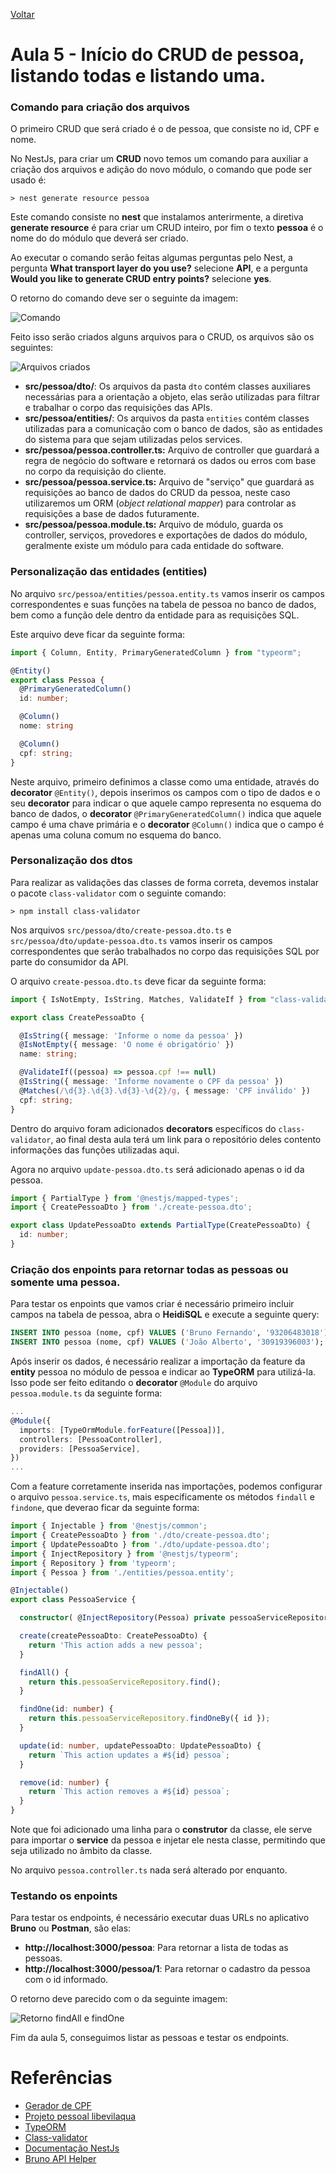[Voltar](../README.md)

# Aula 5 - Início do CRUD de pessoa, listando todas e listando uma.

### Comando para criação dos arquivos

O primeiro CRUD que será criado é o de pessoa, que consiste no id, CPF e nome.

No NestJs, para criar um **CRUD** novo temos um comando para auxiliar a criação dos arquivos e adição do novo módulo, o comando que pode ser usado é:

```CMD
> nest generate resource pessoa
```

Este comando consiste no **nest** que instalamos anterirmente, a diretiva **generate resource** é para criar um CRUD inteiro, por fim o texto **pessoa** é o nome do do módulo que deverá ser criado.

Ao executar o comando serão feitas algumas perguntas pelo Nest, a pergunta **What transport layer do you use?** selecione **API**, e a pergunta **Would you like to generate CRUD entry points?** selecione **yes**.

O retorno do comando deve ser o seguinte da imagem:

![Comando](../images/aula-5/1_generate_resource.PNG)

Feito isso serão criados alguns arquivos para o CRUD, os arquivos são os seguintes:

![Arquivos criados](../images/aula-5/2_created_files.PNG)

- **src/pessoa/dto/**: Os arquivos da pasta `dto` contém classes auxiliares necessárias para a orientação a objeto, elas serão utilizadas para filtrar e trabalhar o corpo das requisições das APIs.
- **src/pessoa/entities/**: Os arquivos da pasta `entities` contém classes utilizadas para a comunicação com o banco de dados, são as entidades do sistema para que sejam utilizadas pelos services.
- **src/pessoa/pessoa.controller.ts:** Arquivo de controller que guardará a regra de negócio do software e retornará os dados ou erros com base no corpo da requisição do cliente.
- **src/pessoa/pessoa.service.ts:** Arquivo de "serviço" que guardará as requisições ao banco de dados do CRUD da pessoa, neste caso utilizaremos um ORM (_object relational mapper_) para controlar as requisições a base de dados futuramente.
- **src/pessoa/pessoa.module.ts:** Arquivo de módulo, guarda os controller, serviços, provedores e exportações de dados do módulo, geralmente existe um módulo para cada entidade do software.

### Personalização das entidades (entities)

No arquivo `src/pessoa/entities/pessoa.entity.ts` vamos inserir os campos correspondentes e suas funções na tabela de pessoa no banco de dados, bem como a função dele dentro da entidade para as requisições SQL.

Este arquivo deve ficar da seguinte forma:

```typescript
import { Column, Entity, PrimaryGeneratedColumn } from "typeorm";

@Entity()
export class Pessoa {
  @PrimaryGeneratedColumn()
  id: number;

  @Column()
  nome: string

  @Column()
  cpf: string;
}
```

Neste arquivo, primeiro definimos a classe como uma entidade, através do **decorator** `@Entity()`, depois inserimos os campos com o tipo de dados e o seu **decorator** para indicar o que aquele campo representa no esquema do banco de dados, o **decorator** `@PrimaryGeneratedColumn()` indica que aquele campo é uma chave primária e o **decorator** `@Column()` indica que o campo é apenas uma coluna comum no esquema do banco.

### Personalização dos dtos

Para realizar as validações das classes de forma correta, devemos instalar o pacote `class-validator` com o seguinte comando:

```CMD
> npm install class-validator
```

Nos arquivos `src/pessoa/dto/create-pessoa.dto.ts` e `src/pessoa/dto/update-pessoa.dto.ts` vamos inserir os campos correspondentes que serão trabalhados no corpo das requisições SQL por parte do consumidor da API.

O arquivo `create-pessoa.dto.ts` deve ficar da seguinte forma:

```typescript
import { IsNotEmpty, IsString, Matches, ValidateIf } from "class-validator";

export class CreatePessoaDto {

  @IsString({ message: 'Informe o nome da pessoa' })
  @IsNotEmpty({ message: 'O nome é obrigatório' })
  name: string;

  @ValidateIf((pessoa) => pessoa.cpf !== null)
  @IsString({ message: 'Informe novamente o CPF da pessoa' })
  @Matches(/\d{3}.\d{3}.\d{3}-\d{2}/g, { message: 'CPF inválido' })
  cpf: string;
}
```

Dentro do arquivo foram adicionados **decorators** específicos do `class-validator`, ao final desta aula terá um link para o repositório deles contento informações das funções utilizadas aqui.

Agora no arquivo `update-pessoa.dto.ts` será adicionado apenas o id da pessoa.

```typescript
import { PartialType } from '@nestjs/mapped-types';
import { CreatePessoaDto } from './create-pessoa.dto';

export class UpdatePessoaDto extends PartialType(CreatePessoaDto) {
  id: number;
}
```

### Criação dos enpoints para retornar todas as pessoas ou somente uma pessoa.

Para testar os enpoints que vamos criar é necessário primeiro incluir campos na tabela de pessoa, abra o **HeidiSQL** e execute a seguinte query:

```SQL
INSERT INTO pessoa (nome, cpf) VALUES ('Bruno Fernando', '93206483018');
INSERT INTO pessoa (nome, cpf) VALUES ('João Alberto', '30919396003');
```

Após inserir os dados, é necessário realizar a importação da feature da **entity** pessoa no módulo de pessoa e indicar ao **TypeORM** para utilizá-la. Isso pode ser feito editando o **decorator** `@Module` do arquivo `pessoa.module.ts` da seguinte forma:

```typescript
...
@Module({
  imports: [TypeOrmModule.forFeature([Pessoa])],
  controllers: [PessoaController],
  providers: [PessoaService],
})
...
```


Com a feature corretamente inserida nas importações, podemos configurar o arquivo `pessoa.service.ts`, mais especificamente os métodos `findall` e `findone`, que deverao ficar da seguinte forma:

```typescript
import { Injectable } from '@nestjs/common';
import { CreatePessoaDto } from './dto/create-pessoa.dto';
import { UpdatePessoaDto } from './dto/update-pessoa.dto';
import { InjectRepository } from '@nestjs/typeorm';
import { Repository } from 'typeorm';
import { Pessoa } from './entities/pessoa.entity';

@Injectable()
export class PessoaService {

  constructor( @InjectRepository(Pessoa) private pessoaServiceRepository: Repository<Pessoa>) {}

  create(createPessoaDto: CreatePessoaDto) {
    return 'This action adds a new pessoa';
  }

  findAll() {
    return this.pessoaServiceRepository.find();
  }

  findOne(id: number) {
    return this.pessoaServiceRepository.findOneBy({ id });
  }

  update(id: number, updatePessoaDto: UpdatePessoaDto) {
    return `This action updates a #${id} pessoa`;
  }

  remove(id: number) {
    return `This action removes a #${id} pessoa`;
  }
}
```

Note que foi adicionado uma linha para o **construtor** da classe, ele serve para importar o **service** da pessoa e injetar ele nesta classe, permitindo que seja utilizado no âmbito da classe.

No arquivo `pessoa.controller.ts` nada será alterado por enquanto.

### Testando os enpoints

Para testar os endpoints, é necessário executar duas URLs no aplicativo **Bruno** ou **Postman**, são elas:
- **http://localhost:3000/pessoa**: Para retornar a lista de todas as pessoas.
- **http://localhost:3000/pessoa/1**: Para retornar o cadastro da pessoa com o id informado.

O retorno deve parecido com o da seguinte imagem:

![Retorno findAll e findOne](../images/aula-5/3_retornos_all_one.png)

Fim da aula 5, conseguimos listar as pessoas e testar os endpoints.

# Referências
- [Gerador de CPF](https://www.4devs.com.br/gerador_de_cpf)
- [Projeto pessoal libevilaqua](https://github.com/BevilaquaBruno/libevilaqua-backend-nest)
- [TypeORM](https://typeorm.io/)
- [Class-validator](https://github.com/typestack/class-validator)
- [Documentação NestJs](https://docs.nestjs.com/)
- [Bruno API Helper](https://www.usebruno.com/)

